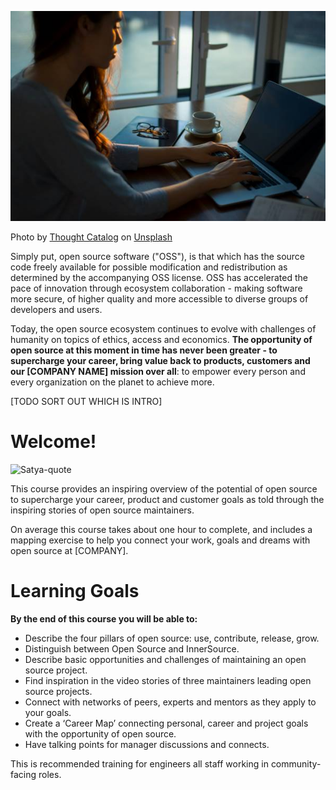 ![welcome image](../images/image-1.jpg)

Photo by <a href="https://unsplash.com/@thoughtcatalog?utm_source=unsplash&utm_medium=referral&utm_content=creditCopyText">Thought Catalog</a> on <a href="https://unsplash.com/s/photos/smiling-woman-business?utm_source=unsplash&utm_medium=referral&utm_content=creditCopyText">Unsplash</a>

Simply put, open source software ("OSS"), is that which has the source code freely available for possible modification and redistribution as determined by the accompanying OSS license.  OSS has accelerated the pace of innovation through ecosystem collaboration - making software more secure, of higher quality and more accessible to diverse groups of developers and users.

Today, the open source ecosystem continues to evolve with challenges of humanity on topics of ethics, access and economics. **The opportunity of open source at this moment in time has never been greater - to supercharge your career, bring value back to products, customers and our [COMPANY NAME] mission over all**: to empower every person and every organization on the planet to achieve more.

[TODO SORT OUT WHICH IS INTRO]
  
# Welcome!
![Satya-quote](images/image-2.jpg) 

This course provides an inspiring overview of the potential of open source to supercharge your career, product and customer goals as told through the inspiring stories of open source maintainers.

On average this course takes about one hour to complete, and includes a mapping exercise to help you connect your work, goals and dreams with open source at [COMPANY].

# Learning Goals

**By the end of this course you will be able to:**

* Describe the four pillars of open source: use, contribute, release, grow.
* Distinguish between Open Source and InnerSource.
* Describe basic opportunities and challenges of maintaining an open source project.
* Find inspiration in the video stories of three maintainers leading open source projects.
* Connect with networks of peers, experts and mentors as they apply to your goals.
* Create a ‘Career Map’ connecting personal, career and project goals with the opportunity of open source.
* Have talking points for manager discussions and connects.



This is recommended training for engineers all staff working in community-facing roles.
